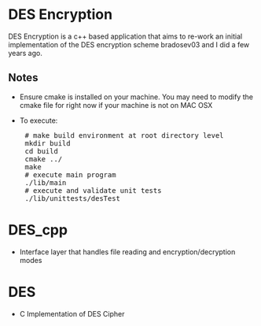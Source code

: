 # DES Encryption

DES Encryption is a c++ based application that aims to re-work an initial implementation of the DES encryption scheme bradosev03 and I did a few years ago. 


## Notes

* Ensure cmake is installed on your machine. You may need to modify the cmake file for right now if your machine is not on MAC OSX

* To execute:
<pre>
    # make build environment at root directory level
    mkdir build
    cd build
    cmake ../
    make
    # execute main program
    ./lib/main
    # execute and validate unit tests
    ./lib/unittests/desTest
</pre>


# DES_cpp
* Interface layer that handles file reading and encryption/decryption modes

# DES
* C Implementation of DES Cipher
